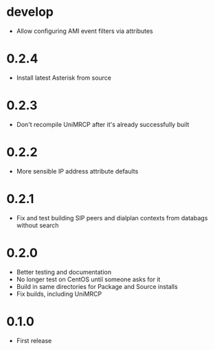 # develop
  * Allow configuring AMI event filters via attributes

# 0.2.4
  * Install latest Asterisk from source

# 0.2.3
  * Don't recompile UniMRCP after it's already successfully built

# 0.2.2
  * More sensible IP address attribute defaults

# 0.2.1
  * Fix and test building SIP peers and dialplan contexts from databags without search

# 0.2.0
  * Better testing and documentation
  * No longer test on CentOS until someone asks for it
  * Build in same directories for Package and Source installs
  * Fix builds, including UniMRCP

# 0.1.0
  * First release
